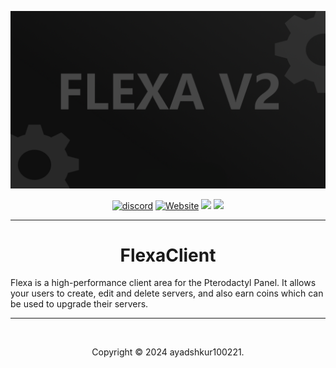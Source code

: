 ![holaclient-plain](https://raw.githubusercontent.com/FlexaCP/core/main/flexa-v2.png)
<p align="center">
  <a href="https://discord.gg/YcWGdFyKga"><img src="https://img.shields.io/discord/1261363724019699842?color=blue&label=Discord&logo=Flexa&logoColor=blue" alt="discord" /></a>
  <a href="https://flexacp.github.io/core/"><img alt="Website" src="https://img.shields.io/website?down_color=lightred&down_message=Offline&label=Website&up_color=blue&up_message=Online&url=https://flexacp.github.io/core/"></a>
  <a  href="https://github.com/ayadshkur100221/FlexaCP/Flexa"><img src="https://img.shields.io/github/stars/FlexaCP/Flexa?label=Stars %E2%AD%90" height="20"/></a>
  <img src="https://komarev.com/ghpvc/?username=ayadshkur100221&color=blue">
</p>

---

<h1 align="center">FlexaClient</h1>

Flexa is a high-performance client area for the Pterodactyl Panel. It allows your users to create, edit and delete servers, and also earn coins which can be used to upgrade their servers.

---

<br>
<p align="center">Copyright © 2024 ayadshkur100221.</p>
